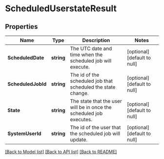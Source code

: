 # ScheduledUserstateResult

## Properties
Name | Type | Description | Notes
------------ | ------------- | ------------- | -------------
**ScheduledDate** | **string** | The UTC date and time when the scheduled job will execute. | [optional] [default to null]
**ScheduledJobId** | **string** | The id of the scheduled job that scheduled the state change. | [optional] [default to null]
**State** | **string** | The state that the user will be in once the scheduled job executes. | [optional] [default to null]
**SystemUserId** | **string** | The id of the user that the scheduled job will update. | [optional] [default to null]

[[Back to Model list]](../README.md#documentation-for-models) [[Back to API list]](../README.md#documentation-for-api-endpoints) [[Back to README]](../README.md)


